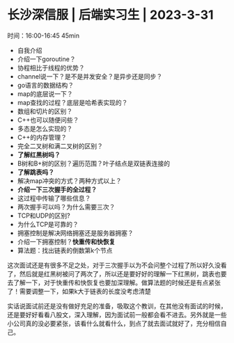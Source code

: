 # 长沙深信服 | 后端实习生 | 2023-3-31

时间：16:00-16:45  45min

- 自我介绍
- 介绍一下goroutine？
- 协程相比于线程的优势？
- channel说一下？是不是并发安全？是异步还是同步？
- go语言的数据结构？
- map的底层说一下？
- map查找的过程？底层是哈希表实现的？
- 数组和切片的区别？
- C++也可以随便问些？
- 多态是怎么实现的？
- C++的内存管理？
- 完全二叉树和满二叉树的区别？
- **了解红黑树吗？**
- B树和B+树的区别？遍历范围？叶子结点是双链表连接的
- **了解跳表吗？**
- 解决map冲突的方式？两种方式以上？
- **介绍一下三次握手的全过程？**
- 这过程中传输了哪些信息？
- 两次握手可以吗？为什么需要三次？
- TCP和UDP的区别?
- 为什么TCP是可靠的？
- 拥塞控制是解决网络拥塞还是服务器拥塞？
- 介绍一下拥塞控制？**快重传和快恢复**
- 算法题：找出链表的倒数第k个节点

这次面试还是有很多不足之处，对于三次握手以为不会问整个过程了所以好久没看了，然后就是红黑树被问了两次了，所以还是要好好的理解一下红黑树，跳表也要去了解一下，对于快重传和快恢复也要加深理解。做算法题的时候还是有点紧张了！需要调整一下，如果k大于链表的长度没考虑清楚

实话说面试前还是没有做好充足的准备，吸取这个教训，在其他没有面试的时候，还是要好好看看八股文，深入理解，因为面试前一般都会看不进去。另外就是一些小公司真的没必要紧张，该看什么就看什么，到点了就去面试就好了，充分相信自己。